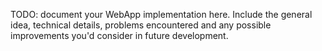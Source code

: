 TODO: document your WebApp implementation here. Include the general idea, technical details, problems encountered and any possible improvements you'd consider in future development.
